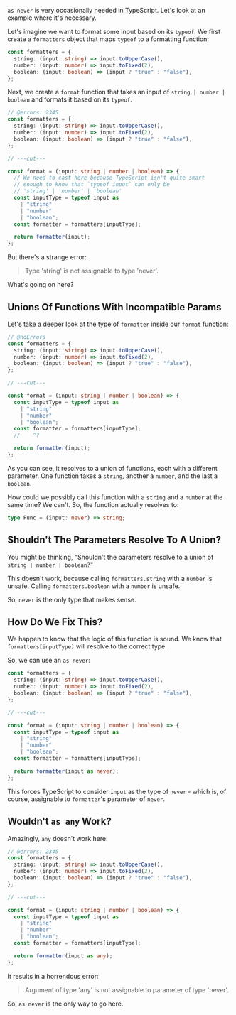 `as never` is very occasionally needed in TypeScript. Let's look at an example where it's necessary.

Let's imagine we want to format some input based on its `typeof`. We first create a `formatters` object that maps `typeof` to a formatting function:

```ts twoslash
const formatters = {
  string: (input: string) => input.toUpperCase(),
  number: (input: number) => input.toFixed(2),
  boolean: (input: boolean) => (input ? "true" : "false"),
};
```

Next, we create a `format` function that takes an input of `string | number | boolean` and formats it based on its `typeof`.

```ts twoslash
// @errors: 2345
const formatters = {
  string: (input: string) => input.toUpperCase(),
  number: (input: number) => input.toFixed(2),
  boolean: (input: boolean) => (input ? "true" : "false"),
};

// ---cut---

const format = (input: string | number | boolean) => {
  // We need to cast here because TypeScript isn't quite smart
  // enough to know that `typeof input` can only be
  // 'string' | 'number' | 'boolean'
  const inputType = typeof input as
    | "string"
    | "number"
    | "boolean";
  const formatter = formatters[inputType];

  return formatter(input);
};
```

But there's a strange error:

> Type 'string' is not assignable to type 'never'.

What's going on here?

## Unions Of Functions With Incompatible Params

Let's take a deeper look at the type of `formatter` inside our `format` function:

```ts twoslash
// @noErrors
const formatters = {
  string: (input: string) => input.toUpperCase(),
  number: (input: number) => input.toFixed(2),
  boolean: (input: boolean) => (input ? "true" : "false"),
};

// ---cut---

const format = (input: string | number | boolean) => {
  const inputType = typeof input as
    | "string"
    | "number"
    | "boolean";
  const formatter = formatters[inputType];
  //    ^?

  return formatter(input);
};
```

As you can see, it resolves to a union of functions, each with a different parameter. One function takes a `string`, another a `number`, and the last a `boolean`.

How could we possibly call this function with a `string` and a `number` at the same time? We can't.
So, the function actually resolves to:

```ts twoslash
type Func = (input: never) => string;
```

## Shouldn't The Parameters Resolve To A Union?

You might be thinking, "Shouldn't the parameters resolve to a union of `string | number | boolean`?"

This doesn't work, because calling `formatters.string` with a `number` is unsafe. Calling `formatters.boolean` with a `number` is unsafe.

So, `never` is the only type that makes sense.

## How Do We Fix This?

We happen to know that the logic of this function is sound. We know that `formatters[inputType]` will resolve to the correct type.

So, we can use an `as never`:

```ts twoslash
const formatters = {
  string: (input: string) => input.toUpperCase(),
  number: (input: number) => input.toFixed(2),
  boolean: (input: boolean) => (input ? "true" : "false"),
};

// ---cut---

const format = (input: string | number | boolean) => {
  const inputType = typeof input as
    | "string"
    | "number"
    | "boolean";
  const formatter = formatters[inputType];

  return formatter(input as never);
};
```

This forces TypeScript to consider `input` as the type of `never` - which is, of course, assignable to `formatter`'s parameter of `never`.

## Wouldn't `as any` Work?

Amazingly, `any` doesn't work here:

```ts twoslash
// @errors: 2345
const formatters = {
  string: (input: string) => input.toUpperCase(),
  number: (input: number) => input.toFixed(2),
  boolean: (input: boolean) => (input ? "true" : "false"),
};

// ---cut---

const format = (input: string | number | boolean) => {
  const inputType = typeof input as
    | "string"
    | "number"
    | "boolean";
  const formatter = formatters[inputType];

  return formatter(input as any);
};
```

It results in a horrendous error:

> Argument of type 'any' is not assignable to parameter of type 'never'.

So, `as never` is the only way to go here.
